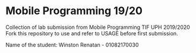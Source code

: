 # Mobile Programming 19/20
Collection of lab submission from Mobile Programming TIF UPH 2019/2020
Fork this repository to use and refer to USAGE before first submission.

Name of the student: Winston Renatan - 01082170030
